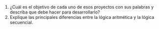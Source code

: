 1. ¿Cuál es el objetivo de cada uno de esos proyectos con sus palabras y describa que debe hacer para desarrollarlo?
2. Explique las principales diferencias entre la lógica aritmética y la lógica secuencial.

